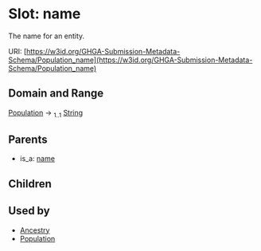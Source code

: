 
# Slot: name


The name for an entity.

URI: [https://w3id.org/GHGA-Submission-Metadata-Schema/Population_name](https://w3id.org/GHGA-Submission-Metadata-Schema/Population_name)


## Domain and Range

[Population](Population.md) &#8594;  <sub>1..1</sub> [String](types/String.md)

## Parents

 *  is_a: [name](name.md)

## Children


## Used by

 * [Ancestry](Ancestry.md)
 * [Population](Population.md)
